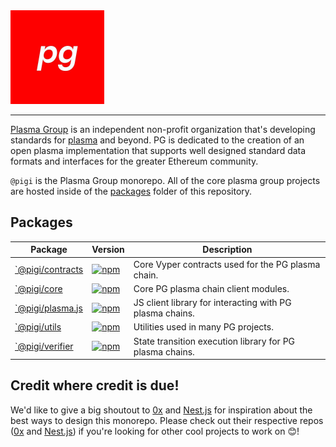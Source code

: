 <img src="https://github.com/plasma-group/branding/blob/master/logos/pg-logo-red.png" width="150px" >

---

[Plasma Group](https://plasma.group/) is an independent non-profit organization that's developing standards for [plasma](https://plasma.io) and beyond.
PG is dedicated to the creation of an open plasma implementation that supports well designed standard data formats and interfaces for the greater Ethereum community.

`@pigi` is the Plasma Group monorepo.
All of the core plasma group projects are hosted inside of the [packages](https://github.com/plasma-group/pigi/tree/master/packages) folder of this repository.

## Packages

| Package                                                             | Version                                                                                                                                     | Description                                                                                                                                            |
| ------------------------------------------------------------------- | ------------------------------------------------------------------------------------------------------------------------------------------- | ------------------------------------------------------------------------------------------------------------------------------------------------------ |
| [`@pigi/contracts](/packages/contracts)                             | [![npm](https://img.shields.io/npm/v/@pigi/contracts.svg)](https://www.npmjs.com/package/@pigi/contracts)                                       | Core Vyper contracts used for the PG plasma chain.
| [`@pigi/core](/packages/core)                                       | [![npm](https://img.shields.io/npm/v/@pigi/core.svg)](https://www.npmjs.com/package/@pigi/core)                                                  | Core PG plasma chain client modules.
| [`@pigi/plasma.js](/packages/plasma.js)                             | [![npm](https://img.shields.io/npm/v/@pigi/plasma.js.svg)](https://www.npmjs.com/package/@pigi/plasma.js)                                       | JS client library for interacting with PG plasma chains.
| [`@pigi/utils](/packages/utils)                                     | [![npm](https://img.shields.io/npm/v/@pigi/utils.svg)](https://www.npmjs.com/package/@pigi/utils)                                           | Utilities used in many PG projects.
| [`@pigi/verifier](/packages/verifier)                               | [![npm](https://img.shields.io/npm/v/@pigi/verifier.svg)](https://www.npmjs.com/package/@pigi/verifier)                                        | State transition execution library for PG plasma chains.

## Credit where credit is due!
We'd like to give a big shoutout to [0x](https://0x.org/) and [Nest.js](https://nestjs.com/) for inspiration about the best ways to design this monorepo.
Please check out their respective repos ([0x](https://github.com/0xProject/0x-monorepo) and [Nest.js](https://github.com/nestjs/nest)) if you're looking for other cool projects to work on :blush:!
